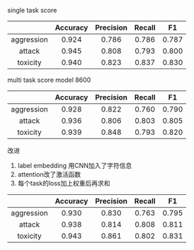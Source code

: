 single task score

|            | Accuracy | Precision | Recall |  F1   |
| :--------: | :------: | :-------: | :----: | :---: |
| aggression |  0.924   |   0.786   | 0.786  | 0.787 |
|   attack   |  0.945   |   0.808   | 0.793  | 0.800 |
|  toxicity  |  0.940   |   0.823   | 0.837  | 0.830 |



multi task score                                                                                                                  model 8600

|            | Accuracy | Precision | Recall |  F1   |
| :--------: | :------: | :-------: | :----: | :---: |
| aggression |  0.928   |   0.822   | 0.760  | 0.790 |
|   attack   |  0.936   |   0.806   | 0.803  | 0.805 |
|  toxicity  |  0.939   |   0.848   | 0.793  | 0.820 |



改进

1. label embedding 用CNN加入了字符信息
2. attention改了激活函数
3. 每个task的loss加上权重后再求和

|            | Accuracy | Precision | Recall |  F1   |
| :--------: | :------: | :-------: | :----: | :---: |
| aggression |  0.930   |   0.830   | 0.763  | 0.795 |
|   attack   |  0.938   |   0.814   | 0.808  | 0.811 |
|  toxicity  |  0.943   |   0.861   | 0.802  | 0.831 |